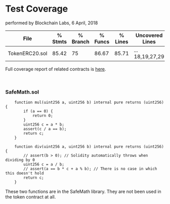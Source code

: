 # Test Coverage
performed by Blockchain Labs, 6 April, 2018



File             |  % Stmts | % Branch |  % Funcs |  % Lines |Uncovered Lines |
-----------------|----------|----------|----------|----------|----------------|
  TokenERC20.sol |    85.42 |       75 |    86.67 |    85.71 |... 18,19,27,29 |



Full coverage report of related contracts is [here](https://github.com/BlockchainLabsNZ/LINA-TokenERC20/tree/master/audit/coverage).

<br>

### SafeMath.sol

```
    function mul(uint256 a, uint256 b) internal pure returns (uint256) {
        if (a == 0) {
            return 0;
        }
        uint256 c = a * b;
        assert(c / a == b);
        return c;
    }
 
    function div(uint256 a, uint256 b) internal pure returns (uint256) {
        // assert(b > 0); // Solidity automatically throws when dividing by 0
        uint256 c = a / b;
        // assert(a == b * c + a % b); // There is no case in which this doesn't hold
        return c;
    }
```
These two functions are in the SafeMath library. They are not been used in the token contract at all. 
